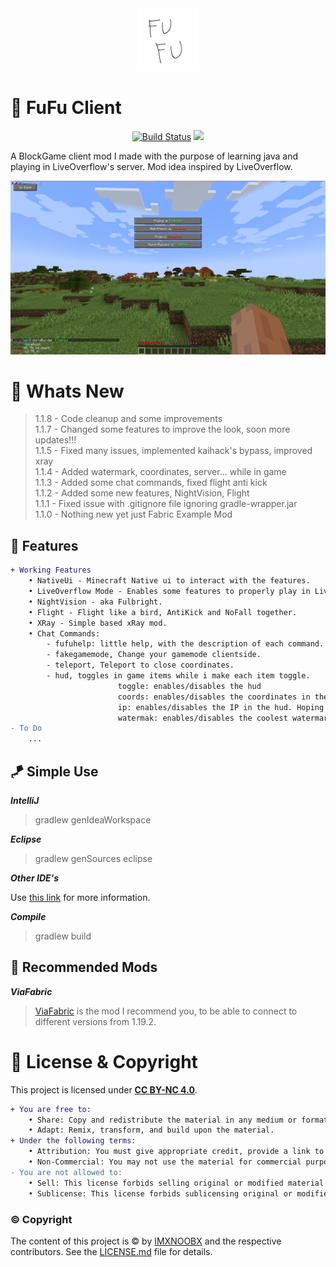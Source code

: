<div align="center"><img style="height: 100px;" src="src/main/resources/assets/fufuclient/fufu.png"></div>


# 🎡 FuFu Client

<div align="center">

[![Build Status](https://github.com/IMXNOOBX/FuFuClient/workflows/build/badge.svg?branch=main)](https://github.com/IMXNOOBX/FuFuClient/actions) <img src="https://img.shields.io/badge/minecraft-1.19.2-green.svg?style=flat&logo=github">

</div>

A BlockGame client mod I made with the purpose of learning java and playing in LiveOverflow's server. Mod idea inspired by LiveOverflow.

<img src=".github/1.1.5.png">

# 📣 Whats New

> 1.1.8 - Code cleanup and some improvements<br>
> 1.1.7 - Changed some features to improve the look, soon more updates!!!<br>
> 1.1.5 - Fixed many issues, implemented kaihack's bypass, improved xray<br>
> 1.1.4 - Added watermark, coordinates, server... while in game<br>
> 1.1.3 - Added some chat commands, fixed flight anti kick<br>
> 1.1.2 - Added some new features, NightVision, Flight<br>
> 1.1.1 - Fixed issue with .gitignore file ignoring gradle-wrapper.jar<br>
> 1.1.0 - Nothing new yet just Fabric Example Mod

## 🔺 Features

```diff
+ Working Features 
	• NativeUi - Minecraft Native ui to interact with the features. 
	• LiveOverflow Mode - Enables some features to properly play in LiveOverflow's server .
	• NightVision - aka Fulbright.
	• Flight - Flight like a bird, AntiKick and NoFall together.
	• XRay - Simple based xRay mod.
	• Chat Commands: 
	    - fufuhelp: little help, with the description of each command.
	    - fakegamemode, Change your gamemode clientside.
	    - teleport, Teleport to close coordinates.
	    - hud, toggles in game items while i make each item toggle.
	                    toggle: enables/disables the hud
                        coords: enables/disables the coordinates in the hud
                        ip: enables/disables the IP in the hud. Hoping to not leak the server ip again :D
                        watermak: enables/disables the coolest watermark ever.
- To Do
	... 
```

## 🪁 Simple Use

***IntelliJ***

> gradlew genIdeaWorkspace

***Eclipse***

> gradlew genSources eclipse

***Other IDE's***

Use [this link](https://fabricmc.net/wiki/tutorial:setup) for more information.

***Compile***

> gradlew build

## 🎯 Recommended Mods

***ViaFabric***

> [ViaFabric](https://github.com/ViaVersion/ViaFabric) is the mod I recommend you, to be able to connect to different versions from 1.19.2.

# 🔖 License & Copyright

This project is licensed under [**CC BY-NC 4.0**](https://creativecommons.org/licenses/by-nc/4.0/).
```diff
+ You are free to:
	• Share: Copy and redistribute the material in any medium or format.
	• Adapt: Remix, transform, and build upon the material.
+ Under the following terms:
	• Attribution: You must give appropriate credit, provide a link to original the source repository, and indicate if changes were made.
	• Non-Commercial: You may not use the material for commercial purposes.
- You are not allowed to:
	• Sell: This license forbids selling original or modified material for commercial purposes.
	• Sublicense: This license forbids sublicensing original or modified material.
```
### ©️ Copyright
The content of this project is ©️ by [IMXNOOBX](https://github.com/IMXNOOBX) and the respective contributors. See the [LICENSE.md](LICENSE.md) file for details.